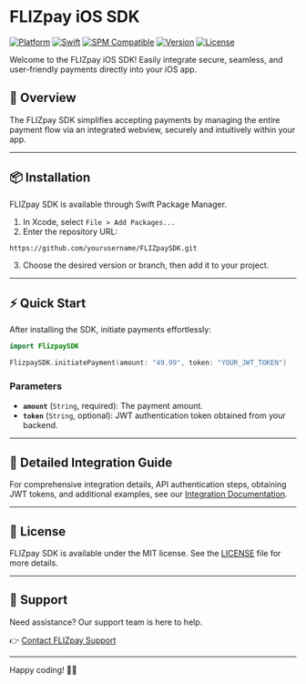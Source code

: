 # FLIZpay iOS SDK

[![Platform](https://img.shields.io/badge/platform-iOS-blue)](https://developer.apple.com/ios/)
[![Swift](https://img.shields.io/badge/swift-5-orange)](https://swift.org/)
[![SPM Compatible](https://img.shields.io/badge/SPM-compatible-brightgreen)](https://swift.org/package-manager/)
[![Version](https://img.shields.io/github/v/tag/yourusername/FLIZpaySDK)](https://github.com/yourusername/FLIZpaySDK/releases)
[![License](https://img.shields.io/github/license/yourusername/FLIZpaySDK)](LICENSE)

Welcome to the FLIZpay iOS SDK! Easily integrate secure, seamless, and user-friendly payments directly into your iOS app.

## 🚀 Overview

The FLIZpay SDK simplifies accepting payments by managing the entire payment flow via an integrated webview, securely and intuitively within your app.

---

## 📦 Installation

FLIZpay SDK is available through Swift Package Manager.

1. In Xcode, select `File > Add Packages...`
2. Enter the repository URL:

```https://github.com/yourusername/FLIZpaySDK.git```

3. Choose the desired version or branch, then add it to your project.

---

## ⚡️ Quick Start

After installing the SDK, initiate payments effortlessly:

```swift
import FlizpaySDK

FlizpaySDK.initiatePayment(amount: "49.99", token: "YOUR_JWT_TOKEN")
```

### Parameters

- **`amount`** (`String`, required): The payment amount.
- **`token`** (`String`, optional): JWT authentication token obtained from your backend.

---

## 📖 Detailed Integration Guide

For comprehensive integration details, API authentication steps, obtaining JWT tokens, and additional examples, see our [Integration Documentation](#).

---

## 📄 License

FLIZpay SDK is available under the MIT license. See the [LICENSE](LICENSE) file for more details.

---

## 🛟 Support

Need assistance? Our support team is here to help.

👉 [Contact FLIZpay Support](https://support.flizpay.de)

---

Happy coding! 🚀🎉

